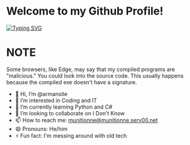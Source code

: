 # Welcome to my Github Profile!

[![Typing SVG](https://readme-typing-svg.demolab.com?font=Fira+Code&pause=1000&color=0F8808&width=435&lines=Welcome+to+munitionne;Follow+me%2C+I+don't+force+you;I+like+tf2)](https://git.io/typing-svg)
# NOTE

Some browsers, like Edge, may say that my compiled programs are "malicious." You could look into the source code. This usually happens because the compiled exe doesn't have a signature.


* 👋 Hi, I’m @armansite
* 👀 I’m interested in Coding and IT
* 🌱 I’m currently learning Python and C#
* 💞️ I’m looking to collaborate on I Don't Know
* 📫 How to reach me: munitionne@munitionne.serv00.net
* 😄 Pronouns: He/him
* ⚡ Fun fact: I'm messing around with old tech




<!---
nexustech24/nexustech24 is a ✨ special ✨ repository because its `README.md` (this file) appears on your GitHub profile.
You can click the Preview link to take a look at your changes.
--->
